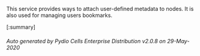 






This service provides ways to attach user-defined metadata to nodes. It is also used for managing users bookmarks.

[:summary]

###### Auto generated by Pydio Cells Enterprise Distribution v2.0.8 on 29-May-2020
